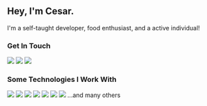 ## Hey, I'm Cesar.
I'm a self-taught developer, food enthusiast, and a active individual!


### Get In Touch
<a href="mailto:cesar98v@gmail.com"><img src="https://img.shields.io/badge/Gmail-D14836?style=for-the-badge&logo=gmail&logoColor=white"></a> <a href="https://www.linkedin.com/in/cesarvillalvir/"><img src="https://img.shields.io/badge/LinkedIn-0077B5?style=for-the-badge&logo=linkedin&logoColor=white"></a> <a href=""><img src="https://img.shields.io/badge/portfolio-0A0A0A?style=for-the-badge&logo=dev.to&logoColor=white"></a> 

### Some Technologies I Work With
<img src="https://img.shields.io/badge/JavaScript-F7DF1E?style=for-the-badge&logo=javascript&logoColor=black">  <img src="https://img.shields.io/badge/HTML5-E34F26?style=for-the-badge&logo=html5&logoColor=white"> <img src="https://img.shields.io/badge/CSS3-1572B6?style=for-the-badge&logo=css3&logoColor=white"> <img src="https://img.shields.io/badge/React-20232A?style=for-the-badge&logo=react&logoColor=61DAFB"> <img src="https://img.shields.io/badge/Redux-593D88?style=for-the-badge&logo=redux&logoColor=white"> <img src="https://img.shields.io/badge/Node.js-43853D?style=for-the-badge&logo=node.js&logoColor=white"> <img src="https://img.shields.io/badge/MongoDB-4EA94B?style=for-the-badge&logo=mongodb&logoColor=white">
...and many others
